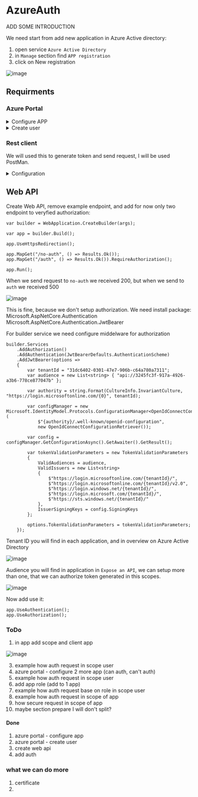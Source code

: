 # AzureAuth

ADD SOME INTRODUCTION

We need start from add new application in Azure Active directory:

  1. open service `Azure Active Directory`
  2. in `Manage` section find `APP registration`
  3. click on New registration

  ![image](https://user-images.githubusercontent.com/11536139/231072183-e44da553-01e1-45a3-8362-dd5e393fa597.png)

## Requirments
### Azure Portal
<details>
  <summary>Configure APP</summary>

  1. open service `Azure Active Directory`
  2. in `Manage` section find `APP registration`
  3. click on New registration

  ![image](https://user-images.githubusercontent.com/11536139/231072183-e44da553-01e1-45a3-8362-dd5e393fa597.png)

  4. in Manage section select `Expose an API`
  5. Set `Application ID URI`
  
  ![image](https://user-images.githubusercontent.com/11536139/231495931-f1b6cca7-f5de-4b40-94d9-f144cd1d760e.png)

  6. in `Manage` goto `Certificates & secrets`
  7. add new `Client secret`, save this
  
</details>
<details>
  <summary>Create user</summary>
  
  1. open service Azure Active Directory
  2. in Manage section find users
  3. click on New user -> Create new user
  
  ![image](https://user-images.githubusercontent.com/11536139/231476246-db4cbba0-a557-4a44-9f56-ca0b3d8001d8.png)
  
  4. fill form and create, don't forgot save password ;-) 
  
  ![image](https://user-images.githubusercontent.com/11536139/231476831-28eed144-b90e-471d-9826-f73c7735b1c5.png)

</details>

### Rest client
We will used this to generate token and send request, I will be used PostMan.

<details>
  <summary>Configuration</summary>
  
  In `Authorization` tab chose OAuth 2.0 type
  
  ![image](https://user-images.githubusercontent.com/11536139/231504571-1ec0fa29-6546-46df-ab25-04680e38afc2.png)

  In `Configure New Token` fill all data
  1. `Token name`
  2. `Grant type` -> `Authorization code`
  3. `Callback url` -> this will be setup automaticly, but to worked we need add this url to our application
  
  In `Manage` section, select `Authentication` -> `Add a platform` -> `Web` -> past redirect url -> `Configure`

  ![image](https://user-images.githubusercontent.com/11536139/231506576-6ad69661-9594-451e-8ece-f8c587e97773.png)
  
  ![image](https://user-images.githubusercontent.com/11536139/231507189-80bf3f9c-f5f9-4074-a4c0-13703472ff16.png)
  
  4. `Auth URL` -> https://login.microsoftonline.com/{TenantId}/oauth2/v2.0/authorize
  5. `Access Token URL` -> https://login.microsoftonline.com/{TenantId}/oauth2/v2.0/token
  6. `Client ID` -> you will find this on overwiev in application
  
  ![image](https://user-images.githubusercontent.com/11536139/231508007-1f27d89f-4fa4-47c2-b680-e163f23d1afc.png)

  7. `Client Secret` -> generated in application (`Manage` -> `Certificates & secrets`)
  8. `Scope` -> generated in application (`Manage` -> `Expose an API`), and you need add `/.default` (eg. `api://3245fc3f-917a-4926-a3b6-778ce877047b/.default`)
  9. `State` -> can be empty
  10. `Client Authentication` -> `Send as Basic Auth header`
  
  ![image](https://user-images.githubusercontent.com/11536139/231509021-314107e9-66f7-4bfd-90e4-fe506687cdbf.png)

  Now we can generated token, we need login to AD using user credential

  
</details>

## Web API
Create Web API, remove example endpoint, and add for now only two endpoint to veryfied authorization:
  ```
var builder = WebApplication.CreateBuilder(args);

var app = builder.Build();

app.UseHttpsRedirection();

app.MapGet("/no-auth", () => Results.Ok());
app.MapGet("/auth", () => Results.Ok()).RequireAuthorization();

app.Run();
  ```
When we send request to `no-auth` we received 200, but when we send to `auth` we received 500

![image](https://user-images.githubusercontent.com/11536139/231489913-90380c0d-474d-45b9-a025-299c7cfe1af3.png)

This is fine, because we don't setup authorization. We need install package:
Microsoft.AspNetCore.Authentication
Microsoft.AspNetCore.Authentication.JwtBearer

For builder service we need configure middelware for authorization
```
builder.Services
    .AddAuthorization()
    .AddAuthentication(JwtBearerDefaults.AuthenticationScheme)
    .AddJwtBearer(options =>
    {
        var tenantId = "31dc6402-0301-47e7-906b-c64a780a7311";
        var audience = new List<string> { "api://3245fc3f-917a-4926-a3b6-778ce877047b" };

        var authority = string.Format(CultureInfo.InvariantCulture, "https://login.microsoftonline.com/{0}", tenantId);

        var configManager = new Microsoft.IdentityModel.Protocols.ConfigurationManager<OpenIdConnectConfiguration>(
            $"{authority}/.well-known/openid-configuration",
            new OpenIdConnectConfigurationRetriever());

        var config = configManager.GetConfigurationAsync().GetAwaiter().GetResult();

        var tokenValidationParameters = new TokenValidationParameters
        {
            ValidAudiences = audience,
            ValidIssuers = new List<string>
            {
                $"https://login.microsoftonline.com/{tenantId}/",
                $"https://login.microsoftonline.com/{tenantId}/v2.0",
                $"https://login.windows.net/{tenantId}/",
                $"https://login.microsoft.com/{tenantId}/",
                $"https://sts.windows.net/{tenantId}/"
            },
            IssuerSigningKeys = config.SigningKeys
        };

        options.TokenValidationParameters = tokenValidationParameters;
    });
```

Tenant ID you will find in each application, and in overview on Azure Active Directory

![image](https://user-images.githubusercontent.com/11536139/231496504-9ffe18fa-31b4-4cc3-96c7-7012f96d84d4.png)

Audience you will find in application in `Expose an API`, we can setup more than one, that we can authorize token generated in this scopes.

![image](https://user-images.githubusercontent.com/11536139/231497206-e1d7cd8c-6fa9-4519-8a6e-ef09fe519f8f.png)



Now add use it:
```
app.UseAuthentication();
app.UseAuthorization();
```



### ToDo 
1. in app add scope and client app 

![image](https://user-images.githubusercontent.com/11536139/231510925-9193a3b2-9158-4862-b865-edcb2bf721d3.png)

3. example how auth request in scope user
4. azure portal - configure 2 more app (can auth, can't auth)
5. example how auth request in scope user
6. add app role (add to 1 app)
7. example how auth request base on role in scope user
8. example how auth request in scope of app
9. how secure request in scope of app
10. maybe section prepare I will don't split?

#### Done
1. azure portal - configure app 
1. azure portal - create user
1. create web api
1. add auth

### what we can do more
1. certificate
1. 


